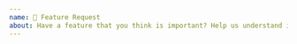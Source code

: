 ```yaml
---
name: 🚀 Feature Request
about: Have a feature that you think is important? Help us understand it.
---
```


<!--

- Some features can be built as plugins.

  We encourage exploring the plugin API prior to opening a feature request:

  https://www.apollographql.com/docs/apollo-server/integrations/plugins/

  In the event that the plugin API doesn't allow you to build a feature, it
  may be that expanding the plugin API *itself* is the best place for the
  feature to be introduced! Consider this flexible solution when opening a
  new feature request since it also unlocks new opportunities.

- Prior to opening a feature request, please search for existing requests.

  If you find an existing feature that matches your needs, use the 👍 emote
  to show your support for it. If the specifics of your use case are not
  covered in the existing feature request but the idea seems similar enough,
  please take the time to *add new conversation* which helps the feature's
  design evolve.

- If you do not find any other existing requests for the feature you desire,
  you should open a new feature request. Please take the time to help us
  understand your use-case as precisely as possible. Be sure to demonstrate
  that you've evaluated existing features and found them unsuitable and were
  unable to implement the functionality with the plugin API.

  Be flexible in your design and consider slight variations which might
  necessitate a specific API design.  We also hope you'll be willing to engage
  in the on-going design discussion prior to opening a pull-request.

-->
